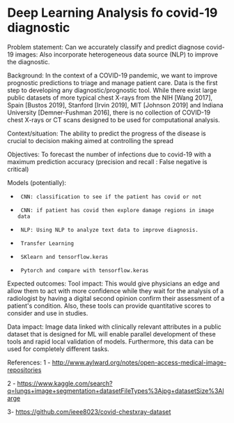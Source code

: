 # Deep Learning Analysis fo covid-19 diagnostic
Problem statement: Can we accurately classify and predict diagnose covid-19 images: Also incorporate heterogeneous data source (NLP) to improve the diagnostic.

Background:
In the context of a COVID-19 pandemic, we want to improve prognostic predictions to triage and manage patient care. Data is the first step to developing any diagnostic/prognostic tool. While there exist large public datasets of more typical chest X-rays from the NIH [Wang 2017], Spain [Bustos 2019], Stanford [Irvin 2019], MIT [Johnson 2019] and Indiana University [Demner-Fushman 2016], there is no collection of COVID-19 chest X-rays or CT scans designed to be used for computational analysis.

Context/situation:
The ability to predict the progress of the disease is crucial to decision making aimed at controlling the spread

Objectives:
To forecast the number of infections due to covid-19 with a maximum prediction accuracy (precision and recall : False negative is critical)

Models (potentially):
-      CNN: classification to see if the patient has covid or not
-      CNN: if patient has covid then explore damage regions in image data
-      NLP: Using NLP to analyze text data to improve diagnosis.
-      Transfer Learning
-      SKlearn and tensorflow.keras
-      Pytorch and compare with tensorflow.keras
Expected outcomes:
Tool impact: This would give physicians an edge and allow them to act with more confidence while they wait for the analysis of a radiologist by having a digital second opinion confirm their assessment of a patient's condition. Also, these tools can provide quantitative scores to consider and use in studies.

Data impact: Image data linked with clinically relevant attributes in a public dataset that is designed for ML will enable parallel development of these tools and rapid local validation of models. Furthermore, this data can be used for completely different tasks.

References:
1 - http://www.aylward.org/notes/open-access-medical-image-repositories

2 - https://www.kaggle.com/search?q=lungs+image+segmentation+datasetFileTypes%3Ajpg+datasetSize%3Alarge

3- https://github.com/ieee8023/covid-chestxray-dataset
